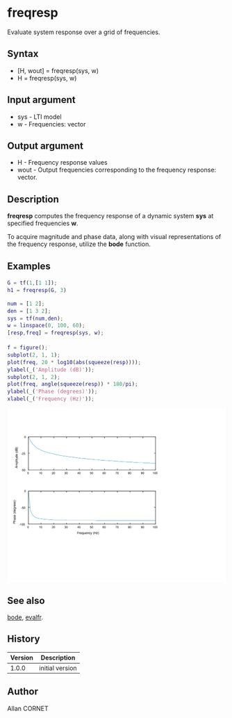 # freqresp

Evaluate system response over a grid of frequencies.

## Syntax

- [H, wout] = freqresp(sys, w)
- H = freqresp(sys, w)

## Input argument

- sys - LTI model
- w - Frequencies: vector

## Output argument

- H - Frequency response values
- wout - Output frequencies corresponding to the frequency response: vector.

## Description

  <p><b>freqresp</b> computes the frequency response of a dynamic system <b>sys</b> at specified frequencies <b>w</b>.</p>
  <p>To acquire magnitude and phase data, along with visual representations of the frequency response, utilize the <b>bode</b> function.</p>

## Examples

```matlab
G = tf(1,[1 1]);
h1 = freqresp(G, 3)
```

```matlab
num = [1 2];
den = [1 3 2];
sys = tf(num,den);
w = linspace(0, 100, 60);
[resp,freq] = freqresp(sys, w);

f = figure();
subplot(2, 1, 1);
plot(freq, 20 * log10(abs(squeeze(resp))));
ylabel(_('Amplitude (dB)'));
subplot(2, 1, 2);
plot(freq, angle(squeeze(resp)) * 180/pi);
ylabel(_('Phase (degrees)'));
xlabel(_('Frequency (Hz)'));
```

<img src="freqresp_4C921271.svg" align="middle"/>

## See also

[bode](bode.md), [evalfr](evalfr.md).

## History

| Version | Description     |
| ------- | --------------- |
| 1.0.0   | initial version |

## Author

Allan CORNET
